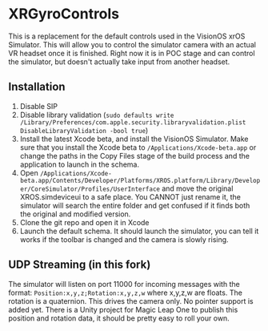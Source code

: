 # XRGyroControls
This is a replacement for the default controls used in the VisionOS xrOS Simulator. This will allow you to control the simulator camera with an actual VR headset once it is finished. Right now it is in POC stage and can control the simulator, but doesn't actually take input from another headset.

## Installation
1. Disable SIP
2. Disable library validation (`sudo defaults write /Library/Preferences/com.apple.security.libraryvalidation.plist DisableLibraryValidation -bool true`)
3. Install the latest Xcode beta, and install the VisionOS Simulator. Make sure that you install the Xcode beta to  `/Applications/Xcode-beta.app` or change the paths in the Copy Files stage of the build process and the application to launch in the schema.
4. Open `/Applications/Xcode-beta.app/Contents/Developer/Platforms/XROS.platform/Library/Developer/CoreSimulator/Profiles/UserInterface` and move the original XROS.simdeviceui to a safe place. You CANNOT just rename it, the simulator will search the entire folder and get confused if it finds both the original and modified version.
5. Clone the git repo and open it in Xcode
6. Launch the default schema. It should launch the simulator, you can tell it works if the toolbar is changed and the camera is slowly rising.

## UDP Streaming (in this fork)
The simulator will listen on port 11000 for incoming messages with the format: `Position:x,y,z;Rotation:x,y,z,w` where x,y,z,w are floats. The rotation is a quaternion.  This drives the camera only. No pointer support is added yet.
There is a Unity project for Magic Leap One to publish this position and rotation data, it should be pretty easy to roll your own.

